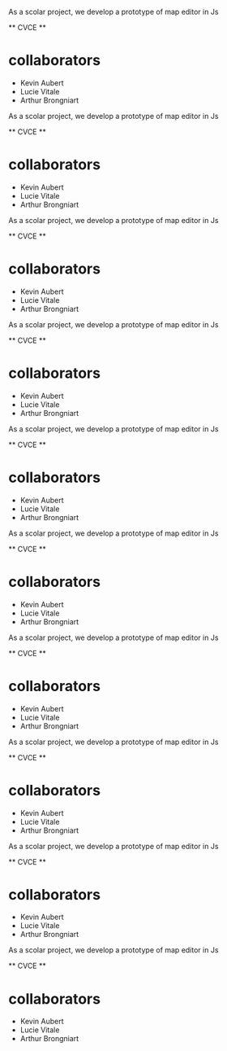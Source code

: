 As a scolar project, we develop a prototype of map editor in Js

** CVCE **

collaborators
============
 * Kevin Aubert
 * Lucie Vitale
 * Arthur Brongniart

As a scolar project, we develop a prototype of map editor in Js

** CVCE **

collaborators
============
 * Kevin Aubert
 * Lucie Vitale
 * Arthur Brongniart

As a scolar project, we develop a prototype of map editor in Js

** CVCE **

collaborators
============
 * Kevin Aubert
 * Lucie Vitale
 * Arthur Brongniart

As a scolar project, we develop a prototype of map editor in Js

** CVCE **

collaborators
============
 * Kevin Aubert
 * Lucie Vitale
 * Arthur Brongniart

As a scolar project, we develop a prototype of map editor in Js

** CVCE **

collaborators
============
 * Kevin Aubert
 * Lucie Vitale
 * Arthur Brongniart

As a scolar project, we develop a prototype of map editor in Js

** CVCE **

collaborators
============
 * Kevin Aubert
 * Lucie Vitale
 * Arthur Brongniart




As a scolar project, we develop a prototype of map editor in Js

** CVCE **

collaborators
============
 * Kevin Aubert
 * Lucie Vitale
 * Arthur Brongniart


As a scolar project, we develop a prototype of map editor in Js

** CVCE **

collaborators
============
 * Kevin Aubert
 * Lucie Vitale
 * Arthur Brongniart

As a scolar project, we develop a prototype of map editor in Js

** CVCE **

collaborators
============
 * Kevin Aubert
 * Lucie Vitale
 * Arthur Brongniart

As a scolar project, we develop a prototype of map editor in Js

** CVCE **


collaborators
============
 * Kevin Aubert
 * Lucie Vitale
 * Arthur Brongniart

